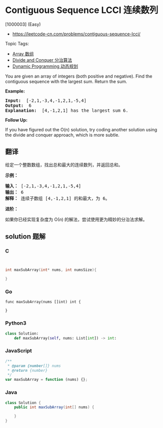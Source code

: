 # Contiguous Sequence LCCI 连续数列

[1000003] (Easy)

- https://leetcode-cn.com/problems/contiguous-sequence-lcci/

Topic Tags:

- [Array 数组](https://leetcode-cn.com/tag/array/)
- [Divide and Conquer 分治算法](https://leetcode-cn.com/tag/divide-and-conquer/)
- [Dynamic Programming 动态规划](https://leetcode-cn.com/tag/dynamic-programming/)

You are given an array of integers (both positive and negative). Find the contiguous sequence with the largest sum. Return the sum.

**Example:**

<pre><strong>Input: </strong> [-2,1,-3,4,-1,2,1,-5,4]
<strong>Output: </strong> 6
<strong>Explanation: </strong> [4,-1,2,1] has the largest sum 6.
</pre>

**Follow Up:**

If you have figured out the O(n) solution, try coding another solution using the divide and conquer approach, which is more subtle.

## 翻译

给定一个整数数组，找出总和最大的连续数列，并返回总和。

**示例：**

<pre><strong>输入：</strong> [-2,1,-3,4,-1,2,1,-5,4]
<strong>输出：</strong> 6
<strong>解释：</strong> 连续子数组 [4,-1,2,1] 的和最大，为 6。
</pre>

**进阶：**

如果你已经实现复杂度为 O(_n_) 的解法，尝试使用更为精妙的分治法求解。

## solution 题解

### C

```c


int maxSubArray(int* nums, int numsSize){

}


```

### Go

```golang
func maxSubArray(nums []int) int {

}
```

### Python3

```python
class Solution:
    def maxSubArray(self, nums: List[int]) -> int:
```

### JavaScript

```javascript
/**
 * @param {number[]} nums
 * @return {number}
 */
var maxSubArray = function (nums) {};
```

### Java

```java
class Solution {
    public int maxSubArray(int[] nums) {

    }
}
```

